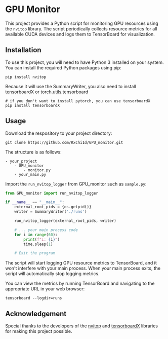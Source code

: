 # GPU Monitor

This project provides a Python script for monitoring GPU resources using the `nvitop` library. The script periodically collects resource metrics for all available CUDA devices and logs them to TensorBoard for visualization.

## Installation

To use this project, you will need to have Python 3 installed on your system. You can install the required Python packages using pip:

```shell
pip install nvitop
```
Because it will use the SummaryWriter, you also need to install tensorboardX or torch.utils.tensorboard
```shell
# if you don't want to install pytorch, you can use tensorboardX
pip install tensorboardX
```


## Usage

Download the respository to your project directory:
```shell
git clone https://github.com/RxChi1d/GPU_monitor.git
```
The structure is as follows:
```
- your_project
    - GPU_monitor
        - monitor.py
    - your_main.py
```
Import the `run_nvitop_logger` from GPU_monitor such as `sample.py`:
```python
from GPU_monitor import run_nvitop_logger

if __name__ == "__main__":
    external_root_pids = {os.getpid()}
    writer = SummaryWriter('./runs')

    run_nvitop_logger(external_root_pids, writer)

    # ... your main process code
    for i in range(60):
        print(f"i: {i}")
        time.sleep(1)

    # Exit the program
```

The script will start logging GPU resource metrics to TensorBoard, and it won't interfere with your main process. When your main process exits, the script will automatically stop logging metrics.   
  
You can view the metrics by running TensorBoard and navigating to the appropriate URL in your web browser:

```Shell
tensorboard --logdir=runs
```

## Acknowledgement

Special thanks to the developers of the [nvitop](https://github.com/XuehaiPan/nvitop) and [tensorboardX](https://github.com/lanpa/tensorboardX) libraries for making this project possible. 


